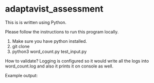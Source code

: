 # adaptavist_assessment
This is is written using Python. 

Please follow the instructions to run this program locally.

  1. Make sure you have python installed.
  2. git clone
  3. python3 word_count.py test_input.py


How to validate?
Logging is configured so it would write all the logs into word_count.log and also it prints it on console as well.

Example output:


